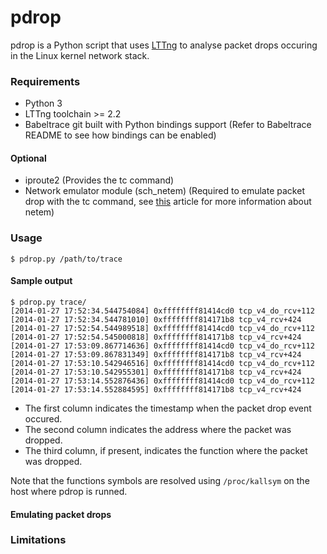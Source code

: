 pdrop
=====

pdrop is a Python script that uses [LTTng](http://www.lttng.org) to analyse packet drops occuring in the Linux kernel network stack.

### Requirements

* Python 3
* LTTng toolchain >= 2.2
* Babeltrace git built with Python bindings support (Refer to Babeltrace README to see how bindings can be enabled)

#### Optional
* iproute2 (Provides the tc command)
* Network emulator module (sch_netem) (Required to emulate packet drop with the tc command, see [this](http://www.linuxfoundation.org/collaborate/workgroups/networking/netem) article for more information about netem)

### Usage

````
$ pdrop.py /path/to/trace
````

#### Sample output

````
$ pdrop.py trace/
[2014-01-27 17:52:34.544754084] 0xffffffff81414cd0 tcp_v4_do_rcv+112
[2014-01-27 17:52:34.544781010] 0xffffffff814171b8 tcp_v4_rcv+424
[2014-01-27 17:52:54.544989518] 0xffffffff81414cd0 tcp_v4_do_rcv+112
[2014-01-27 17:52:54.545000818] 0xffffffff814171b8 tcp_v4_rcv+424
[2014-01-27 17:53:09.867714636] 0xffffffff81414cd0 tcp_v4_do_rcv+112
[2014-01-27 17:53:09.867831349] 0xffffffff814171b8 tcp_v4_rcv+424
[2014-01-27 17:53:10.542946516] 0xffffffff81414cd0 tcp_v4_do_rcv+112
[2014-01-27 17:53:10.542955301] 0xffffffff814171b8 tcp_v4_rcv+424
[2014-01-27 17:53:14.552876436] 0xffffffff81414cd0 tcp_v4_do_rcv+112
[2014-01-27 17:53:14.552884595] 0xffffffff814171b8 tcp_v4_rcv+424
````
* The first column indicates the timestamp when the packet drop event occured.
* The second column indicates the address where the packet was dropped.
* The third column, if present, indicates the function where the packet was dropped.

Note that the functions symbols are resolved using `/proc/kallsym` on the host where pdrop is runned.

#### Emulating packet drops


### Limitations

